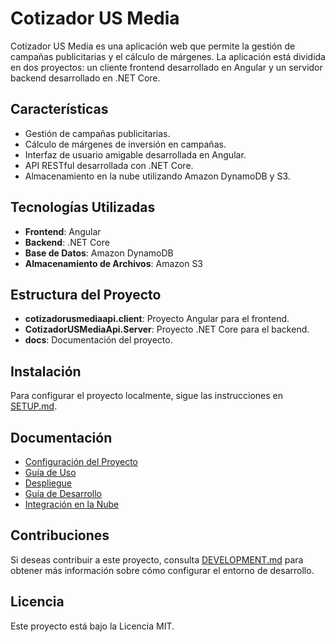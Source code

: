 # Cotizador US Media

Cotizador US Media es una aplicación web que permite la gestión de campañas publicitarias y el cálculo de márgenes. La aplicación está dividida en dos proyectos: un cliente frontend desarrollado en Angular y un servidor backend desarrollado en .NET Core.

## Características

- Gestión de campañas publicitarias.
- Cálculo de márgenes de inversión en campañas.
- Interfaz de usuario amigable desarrollada en Angular.
- API RESTful desarrollada con .NET Core.
- Almacenamiento en la nube utilizando Amazon DynamoDB y S3.

## Tecnologías Utilizadas

- **Frontend**: Angular
- **Backend**: .NET Core
- **Base de Datos**: Amazon DynamoDB
- **Almacenamiento de Archivos**: Amazon S3

## Estructura del Proyecto

- **cotizadorusmediaapi.client**: Proyecto Angular para el frontend.
- **CotizadorUSMediaApi.Server**: Proyecto .NET Core para el backend.
- **docs**: Documentación del proyecto.

## Instalación

Para configurar el proyecto localmente, sigue las instrucciones en [SETUP.md](./docs/SETUP.md).

## Documentación

- [Configuración del Proyecto](./docs/SETUP.md)
- [Guía de Uso](./docs/USAGE.md)
- [Despliegue](./docs/DEPLOYMENT.md)
- [Guía de Desarrollo](./docs/DEVELOPMENT.md)
- [Integración en la Nube](./docs/CLOUD.md)

## Contribuciones

Si deseas contribuir a este proyecto, consulta [DEVELOPMENT.md](./docs/DEVELOPMENT.md) para obtener más información sobre cómo configurar el entorno de desarrollo.

## Licencia

Este proyecto está bajo la Licencia MIT.
